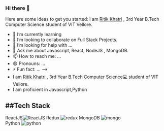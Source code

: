 ### Hi there 👋



Here are some ideas to get you started:
I am [Ritik Khatri](https://github.com/RKRitik) , 3rd Year B.Tech Computer Science student of VIT Vellore.


- 🌱 I’m currently learning 
- 👯 I’m looking to collaborate on Full Stack Projects.
- 🤔 I’m looking for help with ...
- 💬 Ask me about Javascript, React, NodeJS , MongoDB.
- 📫 How to reach me: ...
- 😄 Pronouns: ...
- ⚡ Fun fact: ...
-->
- I am [Ritik Khatri](https://github.com/RKRitik) , 3rd Year B.Tech Computer Science💻 student of VIT Vellore.
- I am proficient in Javascript,Python


##Tech Stack
 -------------
ReactJS![ReactJS](https://user-images.githubusercontent.com/34672810/87503710-8b19e680-c682-11ea-953b-07be433fcb30.png) 
Redux ![redux](https://user-images.githubusercontent.com/34672810/87503886-f4015e80-c682-11ea-9ec5-ec83dd87ca73.png)
MongoDB ![mongo](https://user-images.githubusercontent.com/34672810/87503810-cae0ce00-c682-11ea-897b-da867d9e98ed.png)  
Python ![python](https://user-images.githubusercontent.com/34672810/87504070-64a87b00-c683-11ea-8810-f91788cb2588.jpg)

